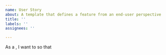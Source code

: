```yaml
---
name: User Story
about: A template that defines a feature from an end-user perspective
title: ''
labels: ''
assignees: ''

---
```


As a <type of user>, I want to <a goal> so that <benefit>
